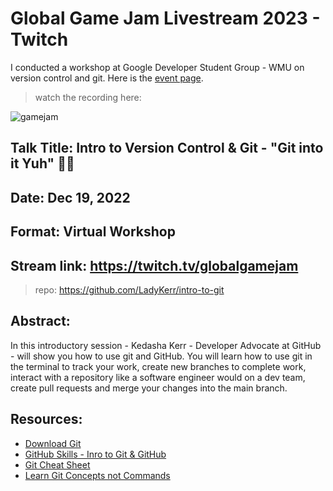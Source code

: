 # Global Game Jam Livestream 2023 - Twitch 
I conducted a workshop at Google Developer Student Group - WMU on version control and git. Here is the [event page](https://twitter.com/GitHubCommunity/status/1618639989822062597?s=20&t=T1O7qnl3f8hQTGfvgc1G7g). 

> watch the recording here: 

![gamejam](https://user-images.githubusercontent.com/47188731/214930968-ec30bb2b-ff50-48ec-ae62-a769d90f719f.jpeg)

## Talk Title: Intro to Version Control & Git - "Git into it Yuh" 💃🏽
## Date: Dec 19, 2022 
## Format: Virtual Workshop 
## Stream link: https://twitch.tv/globalgamejam 
> repo: https://github.com/LadyKerr/intro-to-git 

## Abstract:
In this introductory session - Kedasha Kerr - Developer Advocate at GitHub - will show you how to use git and GitHub. You will learn how to use git in the terminal to track your work, create new branches to complete work, interact with a repository like a software engineer would on a dev team, create pull requests and merge your changes into the main branch. 


## Resources:
- [Download Git](https://git-scm.com/downloads) 
- [GitHub Skills - Inro to Git & GitHub](https://skills.github.com/) 
- [Git Cheat Sheet](https://training.github.com/downloads/github-git-cheat-sheet.pdf) 
- [Learn Git Concepts not Commands](https://dev.to/unseenwizzard/learn-git-concepts-not-commands-4gjc) 